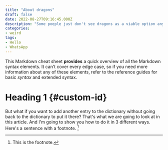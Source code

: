 ```yaml
---
title: "About dragons"
draft: false
date: 2022-08-27T09:16:45.000Z
description: "Some poeple just don't see dragons as a viable option anymore"
categories:
- weird
tags:
- Hello
- WhatsApp
---
```


This Markdown cheat sheet **provides** a quick overview of all the Markdown syntax elements. It can’t cover every edge case, so if you need more information about any of these elements, refer to the reference guides for basic *syntax* and extended syntax.


# Heading 1 {#custom-id}

But what if you want to add another entry to the dictionary without going back to the dictionary to put it there? That's what we are going to look at in this article. And I'm going to show you how to do it in 3 different ways. Here's a sentence with a footnote. [^1]

[^1]: This is the footnote.